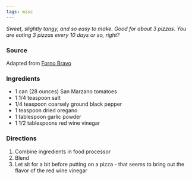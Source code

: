 ```yaml
---
tags: misc
---
```

_Sweet, slightly tangy, and so easy to make. Good for about 3 pizzas. You are eating 3 pizzas every 10 days or so, right?_

### Source
Adapted from [Forno Bravo](http://www.fornobravo.com/pizzaquest/instructionals/59-written-recipes/102-all-purpose-pizza-sauce.html)

### Ingredients
* 1 can (28 ounces) San Marzano tomatoes
* 1 1/4 teaspoon salt
* 1/4 teaspoon coarsely ground black pepper
* 1 teaspoon dried oregano
* 1 tablespoon garlic powder
* 1 1/2 tablespoons red wine vinegar

### Directions
1. Combine ingredients in food processor
2. Blend
3. Let sit for a bit before putting on a pizza - that seems to bring out the flavor of the red wine vinegar
